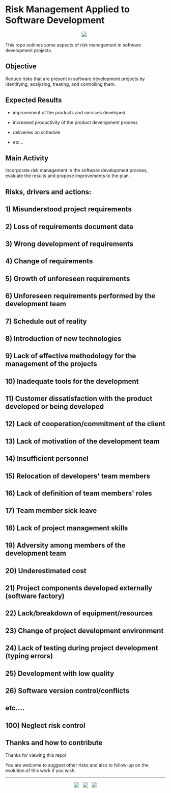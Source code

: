 
# Risk Management Applied to Software Development

<p align='center'>
  <img
    src="https://img.shields.io/badge/risk%20management%20applied%20to%20software%20development%20projects-Under%20Construction-999999?style=for-the-badge&logo=git&logoColor=white" />&nbsp;&nbsp;
</p>

This repo outlines some aspects of risk management in software development projects.

## Objective

Reduce risks that are present in software development projects by identifying, analyzing, treating, and controlling them.

## Expected Results

- improvement of the products and services developed

- increased productivity of the product development process

- deliveries on schedule

- etc...

## Main Activity

Incorporate risk management in the software development process, evaluate the results and propose improvements to the plan.

## Risks, drivers and actions:

## 1) Misunderstood project requirements

## 2) Loss of requirements document data

## 3) Wrong development of requirements

## 4) Change of requirements

## 5) Growth of unforeseen requirements

## 6) Unforeseen requirements performed by the development team

## 7) Schedule out of reality

## 8) Introduction of new technologies

## 9) Lack of effective methodology for the management of the projects

## 10) Inadequate tools for the development

## 11) Customer dissatisfaction with the product developed or being developed 

## 12) Lack of cooperation/commitment of the client

## 13) Lack of motivation of the development team

## 14) Insufficient personnel

## 15) Relocation of developers' team members

## 16) Lack of definition of team members' roles

## 17) Team member sick leave

## 18) Lack of project management skills

## 19) Adversity among members of the development team

## 20) Underestimated cost

## 21) Project components developed externally (software factory)

## 22) Lack/breakdown of equipment/resources

## 23) Change of project development environment

## 24) Lack of testing during project development (typing errors)

## 25) Development with low quality

## 26) Software version control/conflicts

## etc....

## 100) Neglect risk control

## Thanks and how to contribute

Thanks for viewing this repo!

You are welcome to suggest other risks and also to follow-up on the evolution of this work if you wish.

<!-- FOOTER (Author / Visit My Online Resume / Download My PDF Resume) -->
<hr>
<p align='center'>
  <a href="#"><img
      src="https://img.shields.io/badge/author-%C2%A9%20Siomara%20Cintia%20Pantarotto.%20All%20rights%20reserved.-008080?style=social"></a>&nbsp;&nbsp;
  <a href="https://siomara.com.br/"><img
      src="https://img.shields.io/badge/visit-My Online Resume-008080?style=social"></a>&nbsp;&nbsp;
  <a href="https://siomara.com.br/ResumePANTAROTTO.pdf"><img
      src="https://img.shields.io/badge/download-My PDF Resume-008080?style=social"></a>
</p>
